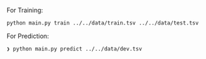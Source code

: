For Training:

```
python main.py train ../../data/train.tsv ../../data/test.tsv
```

For Prediction:

```
❯ python main.py predict ../../data/dev.tsv
```